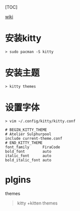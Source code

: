 [TOC]

[wiki](https://sw.kovidgoyal.net/kitty/)

# 安装kitty
```
> sudo pacman -S kitty
```

# 安装主题
```
> kitty themes
```

# 设置字体
```shell
> vim ~/.config/kitty/kitty.conf

# BEGIN_KITTY_THEME
# Atelier Sulphurpool
include current-theme.conf
# END_KITTY_THEME
font_family      FiraCode
bold_font        auto
italic_font      auto
bold_italic_font auto 
```

# plgins

themes

> kitty +kitten themes